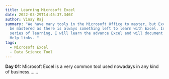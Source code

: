 ```yaml
---
title: Learning Microsoft Excel
date: 2022-03-29T14:45:37.346Z
author: Vinay Raj
summary: "We have many tools in the Microsoft Office to master, but Excel cannot
  be mastered as there is always something left to learn with Excel. In this
  series of learning, I will learn the advance Excel and will document with the
  Help links. "
tags:
  - Microsoft Excel
  - Data Science Tool
---
```

**Day 01:**
Microsoft Excel is a very common tool used nowadays in any kind of business.......